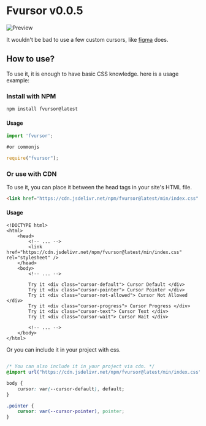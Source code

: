 # Fvursor v0.0.5

![Preview](https://cdn.jsdelivr.net/gh/ahmetcanisik/fvursor/media/preview.gif)

It wouldn't be bad to use a few custom cursors, like [figma](https://figma.com) does.

## How to use?

To use it, it is enough to have basic CSS knowledge. here is a usage example:

### Install with NPM

```bash
npm install fvursor@latest
```

#### Usage

```jsx
import 'fvursor';

#or commonjs

require("fvursor");
```

### Or use with CDN

To use it, you can place it between the head tags in your site's HTML file.
```html
<link href="https://cdn.jsdelivr.net/npm/fvursor@latest/min/index.css" rel="stylesheet" />
```

#### Usage

```
<!DOCTYPE html>
<html>
    <head>
        <!-- ... -->
        <link href="https://cdn.jsdelivr.net/npm/fvursor@latest/min/index.css" rel="stylesheet" />
    </head>
    <body>
        <!-- ... -->

        Try it <div class="cursor-default"> Cursor Default </div>
        Try it <div class="cursor-pointer"> Cursor Pointer </div>
        Try it <div class="cursor-not-allowed"> Cursor Not Allowed </div>
        Try it <div class="cursor-progress"> Cursor Progress </div>
        Try it <div class="cursor-text"> Cursor Text </div>
        Try it <div class="cursor-wait"> Cursor Wait </div>

        <!-- ... -->
    </body>
</html>
```

Or you can include it in your project with css.
```css

/* You can also include it in your project via cdn. */
@import url("https://cdn.jsdelivr.net/npm/fvursor@latest/min/index.css")

body {
    cursor: var(--cursor-default), default;
}

.pointer {
    cursor: var(--cursor-pointer), pointer;
}
```